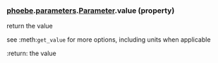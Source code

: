 ### [phoebe](phoebe.md).[parameters](phoebe.parameters.md).[Parameter](phoebe.parameters.Parameter.md).value (property)




return the value

see :meth:`get_value` for more options, including units when applicable

:return: the value


